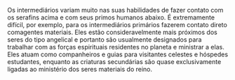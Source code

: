 ﻿Os intermediários variam muito nas suas habilidades de fazer contato com os serafins acima e com seus primos humanos abaixo. É extremamente difícil, por exemplo, para os intermediários primários fazerem contato direto comagentes materiais. Eles estão consideravelmente mais próximos dos seres do tipo angelical e portanto são usualmente designados para trabalhar com as forças espirituais residentes no planeta e ministrar a elas. Eles atuam como companheiros e guias para visitantes celestes e hóspedes estudantes, enquanto as criaturas secundárias são quase exclusivamente ligadas ao ministério dos seres materiais do reino.